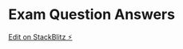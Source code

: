 # Exam Question Answers

[Edit on StackBlitz ⚡️](https://stackblitz.com/edit/exam-question-answers)

